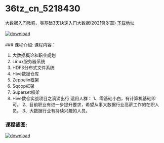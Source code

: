 # 36tz_cn_5218430
大数据入门教程，零基础3天快速入门大数据(2021贺岁篇)
[下载地址](http://www.36tz.cn/article/5218430 "下载地址")
<br/></br>[![download](http://36tz.cn/muke_img/2021_02_1-46-300x169.png "下载地址")](http://www.36tz.cn/article/5218430 "下载地址")
<br/></br>### 课程介绍:
课程内容：
1. 大数据概论和职业规划
2. Linux服务器系统
3. HDFS分布式文件系统
4. Hive数据仓库
5. Zeppelin框架
6. Sqoop框架
7. Superset框架
8. Hive数仓实战项目之滴滴出行
适用人群：
1、零基础小白，有计算机基础即可。
2、目前职业有进一步提升要求，希望从事大数据行业高薪工作的在职人员。
3、大数据行业有持续兴趣的人员。

### 课程截图:
[![download](http://36tz.cn/muke_img/2021_02_2-49.png "下载地址")](http://www.36tz.cn/article/5218430 "下载地址")
